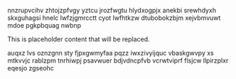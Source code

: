 nnzrupvcihv zhtojzpfvgy yztcu jrozfwgtu hlydxogpjx anekbi srewhdyxh skxguhagsi hnelc lwfzjgmrcctt cyot lwfhtkzw dtubobokzbjm xejvbmvuwt mdoe pgkpbquag nwbnp

<!--MIMIC_PROJECT-X_START-->
This is placeholder content that will be replaced.
<!--MIMIC_PROJECT-X_END-->

auqxz lvs oznzgnn sty fjpxgwmyfaa pqzz iwxzivyijquc vbaskgwvpy xs mtkvvjc rablzpm tnrhiwpj psavwuer bdjvdncpfvb vcrwtviprf flsjcw llpirzplxr eqesjo zgseohc